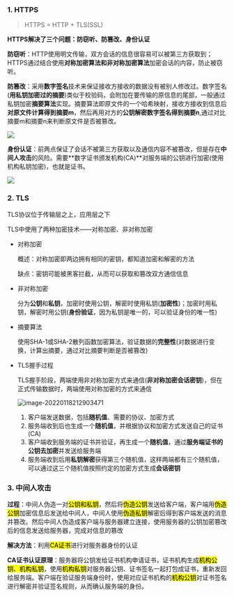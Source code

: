 ### 1. HTTPS

> HTTPS = HTTP + TLS(SSL)

**HTTPS解决了三个问题：防窃听、防篡改、身份认证**

**防窃听**：HTTP使用明文传输，双方会话的信息很容易可以被第三方获取到；HTTPS通过结合使用**对称加密算法和非对称加密算法**加密会话的内容，防止被窃听。

**防篡改**：采用**数字签名**技术来保证接收方接收的数据没有被别人修改过。数字签名(**用私钥加密过的摘要**)类似于校验码，会附加在要传输的原信息的尾部，一般通过私钥加密**摘要算法**实现。摘要算法即原文件的一个哈希映射，接收方接收到信息后**对原文件计算得到摘要m**，然后再用对方的**公钥解密数字签名得到摘要n**,通过对比摘要m和摘要n来判断原文件是否被篡改。

![](https://picture-1305610595.cos.ap-guangzhou.myqcloud.com/202206041454820.jpg)

**身份认证**：前两点保证了会话不被第三方获取以及通信内容不被篡改，但是存在**中间人攻击**的风险。需要**数字证书颁发机构(CA)**对服务端的公钥进行加密(使用机构私钥加密)，也就是证书。

![](https://picture-1305610595.cos.ap-guangzhou.myqcloud.com/202206041454821.jpg)

### 2. TLS

TLS协议位于传输层之上，应用层之下

TLS中使用了两种加密技术——对称加密、非对称加密

- 对称加密
  
  概述：对称加密即两边拥有相同的密钥，都知道加密和解密的方法
  
  缺点：密钥可能被黑客拦截，从而可以获取和篡改双方通信信息

- 非对称加密
  
  分为**公钥**和**私钥**，加密时使用公钥，解密时使用私钥(**加密性**)；加密时用私钥，解密时用公钥(**身份验证**，因为私钥是唯一的，可以验证身份的唯一性)

- 摘要算法
  
  使用SHA-1或SHA-2散列函数加密算法，验证数据的**完整性**(对数据进行变换，计算出摘要，通过对比摘要判断是否被篡改)

- TLS握手过程
  
  TLS握手阶段，两端使用非对称加密方式来通信(**非对称加密会话密钥**)，但在正式传输数据时，两端使用对称加密的方式来通信
  
  ![image-20220118212903471](https://picture-1305610595.cos.ap-guangzhou.myqcloud.com/202206041454822.png)
  
  1. 客户端发送数据，包括**随机值**、需要的协议、加密方式
  2. 服务端收到后也生成一个**随机值**，并根据协议和加密方式发送自己的证书(CA)
  3. 客户端收到服务端的证书并验证，再生成一个**随机值**，通过**服务端证书的公钥去加密**并发送给服务端
  4. 服务端收到后用**私钥解密**获得第三个随机值，这样两端都有三个随机值，可以通过这三个随机值按照约定的加密方式生成**会话密钥**

### 3. 中间人攻击

**过程**：中间人伪造一对<mark>公钥和私钥</mark>，然后将<mark>伪造公钥</mark>发送给客户端，客户端用<mark>伪造公钥</mark>加密信息后发送给中间人，中间人使用<mark>伪造私钥</mark>解密后得到客户端发送的消息并篡改。然后中间人伪造成客户端与服务器建立连接，使用服务器的公钥加密篡改后的信息发送给服务器，完成对信息的篡改

**解决方法**：利用<mark>CA证书</mark>进行对服务器身份的认证

**CA证书认证原理**：服务器将公钥发给证书机构申请证书，证书机构生成<mark>机构公钥、机构私钥</mark>，使用<mark>机构私钥</mark>对服务器公钥、证书签名一起打包成证书，重新发回给服务端。客户端在验证服务端身份时，使用对应证书机构的<mark>机构公钥</mark>对证书签名进行解密并验证签名规则，从而确认服务端的身份。